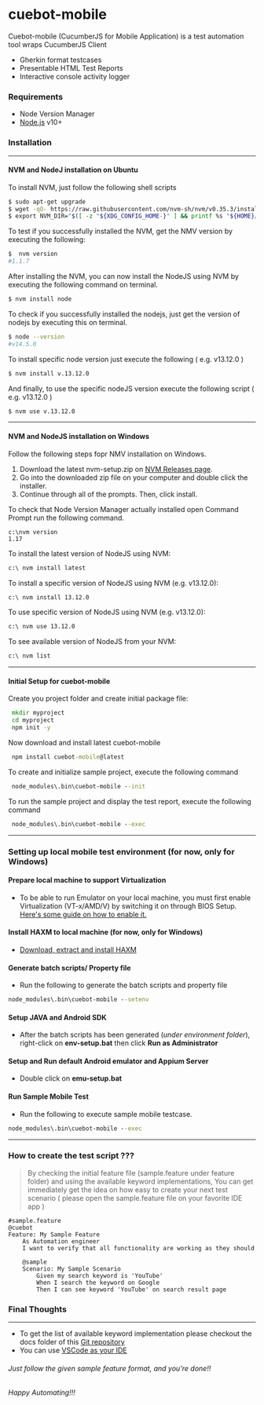# cuebot-mobile

Cuebot-mobile (CucumberJS for Mobile Application) is a test automation tool wraps CucumberJS Client

- Gherkin format testcases
- Presentable HTML Test Reports
- Interactive console activity logger

### Requirements

- Node Version Manager
- [Node.js](https://nodejs.org/) v10+

### Installation

---

#### NVM and NodeJ installation on Ubuntu

To install NVM, just follow the following shell scripts

```sh
$ sudo apt-get upgrade
$ wget -qO- https://raw.githubusercontent.com/nvm-sh/nvm/v0.35.3/install.sh | bash
$ export NVM_DIR="$([ -z "${XDG_CONFIG_HOME-}" ] && printf %s "${HOME}/.nvm" || printf %s "${XDG_CONFIG_HOME}/nvm")"[ -s "$NVM_DIR/nvm.sh" ] && \. "$NVM_DIR/nvm.sh"
```

To test if you successfully installed the NVM, get the NMV version by executing the following:

```sh
$  nvm version
#1.1.7
```

After installing the NVM, you can now install the NodeJS using NVM by executing the following command on terminal.

```sh
$ nvm install node
```

To check if you successfully installed the nodejs, just get the version of nodejs by executing this on terminal.

```sh
$ node --version
#v14.5.0
```

To install specific node version just execute the following ( e.g. v13.12.0 )

```sh
$ nvm install v.13.12.0
```

And finally, to use the specific nodeJS version execute the following script ( e.g. v13.12.0 )

```sh
$ nvm use v.13.12.0
```

---

#### NVM and NodeJS installation on Windows

Follow the following steps fopr NMV installation on Windows.

1.  Download the latest nvm-setup.zip on [NVM Releases page](https://github.com/coreybutler/nvm-windows/releases).
2.  Go into the downloaded zip file on your computer and double click the installer.
3.  Continue through all of the prompts. Then, click install.

To check that Node Version Manager actually installed open Command Prompt run the following command.

```
c:\nvm version
1.17
```

To install the latest version of NodeJS using NVM:

```cmd
c:\ nvm install latest
```

To install a specific version of NodeJS using NVM (e.g. v13.12.0):

```cmd
c:\ nvm install 13.12.0
```

To use specific version of NodeJS using NVM (e.g. v13.12.0):

```cmd
c:\ nvm use 13.12.0
```

To see available version of NodeJS from your NVM:

```cmd
c:\ nvm list
```

---

#### Initial Setup for cuebot-mobile

Create you project folder and create initial package file:

```cmd
 mkdir myproject
 cd myproject
 npm init -y
```

Now download and install latest cuebot-mobile

```cmd
 npm install cuebot-mobile@latest
```

To create and initialize sample project, execute the following command

```cmd
 node_modules\.bin\cuebot-mobile --init
```

To run the sample project and display the test report, execute the following command

```cmd
 node_modules\.bin\cuebot-mobile --exec
```

---

### Setting up local mobile test environment (for now, only for Windows)

#### Prepare local machine to support Virtualization

- To be able to run Emulator on your local machine, you must first enable Virtualization (VT-x/AMD/V) by switching it on through BIOS Setup. [Here's some guide on how to enable it.](https://2nwiki.2n.cz/pages/viewpage.action?pageId=75202968#:~:text=Press%20or%20Tap%20F1to%20enter,Press%20F10.)

#### Install HAXM to local machine (for now, only for Windows)

- [Download, extract and install HAXM](https://github.com/intel/haxm/releases/tag/v7.6.5)

#### Generate batch scripts/ Property file

- Run the following to generate the batch scripts and property file

```cmd
node_modules\.bin\cuebot-mobile --setenv
```

#### Setup JAVA and Android SDK

- After the batch scripts has been generated (_under environment folder_),
  right-click on **env-setup.bat** then click **Run as Administrator**

#### Setup and Run default Android emulator and Appium Server

- Double click on **emu-setup.bat**

#### Run Sample Mobile Test

- Run the following to execute sample mobile testcase.

```cmd
node_modules\.bin\cuebot-mobile --exec
```

---

### How to create the test script ???

> By checking the initial feature file (sample.feature under feature folder) and using the available keyword implementations,
> You can get immediately get the idea on how easy to create your next test scenario
> ( please open the sample.feature file on your favorite IDE app )

```
#sample.feature
@cuebot
Feature: My Sample Feature
	As Automation engineer
	I want to verify that all functionality are working as they should

	@sample
	Scenario: My Sample Scenario
		Given my search keyword is 'YouTube'
		When I search the keyword on Google
		Then I can see keyword 'YouTube' on search result page
```

### Final Thoughts

---

- To get the list of available keyword implementation please checkout the docs folder of this [Git repository](https://github.com/jmagaru/cuebot-mobile)
- You can use [VSCode as your IDE](https://code.visualstudio.com/)

###### Just follow the given sample feature format, and you're done!!

###### Happy Automating!!!
